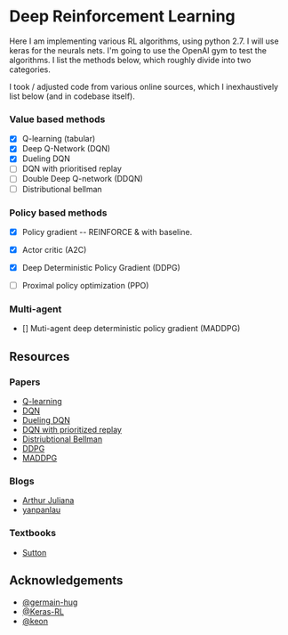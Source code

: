 # Deep Reinforcement Learning

Here I am implementing various RL algorithms, using python 2.7.  I will use keras for the neurals nets. I'm going to
use the OpenAI gym to test the algorithms. I list the methods below, which roughly divide into two
categories.

I took / adjusted code from various online sources, which I inexhaustively list below (and in codebase
itself).

### Value based methods

- [x] Q-learning (tabular)
- [x] Deep Q-Network (DQN)
- [x] Dueling DQN  
- [ ] DQN with prioritised replay
- [ ] Double Deep Q-network (DDQN)  
- [ ] Distributional bellman

### Policy based methods

- [x] Policy gradient -- REINFORCE & with baseline.
- [x] Actor critic (A2C)
- [x] Deep Deterministic Policy Gradient (DDPG)
- [ ] Proximal policy optimization (PPO)


### Multi-agent

- [] Muti-agent deep deterministic policy gradient (MADDPG) 


##  Resources


### Papers
- [Q-learning]()
- [DQN](https://www.nature.com/articles/nature14236)
- [Dueling DQN](://arxiv.org/abs/1511.06581)
- [DQN with prioritized replay](https://arxiv.org/abs/1511.05952)
- [Distriubtional Bellman](https://flyyufelix.github.io/2017/10/24/distributional-bellman.html)
- [DDPG](http://proceedings.mlr.press/v32/silver14.pdf)
- [MADDPG](https://arxiv.org/abs/1706.02275)

### Blogs
- [Arthur
  Juliana](https://medium.com/emergent-future/simple-reinforcement-learning-with-tensorflow-part-0-q-learning-with-tables-and-neural-networks-d195264329d0)
- [yanpanlau](https://yanpanlau.github.io/2016/10/11/Torcs-Keras.html)


### Textbooks
- [Sutton](http://incompleteideas.net/book/the-book-2nd.html)


## Acknowledgements

 - [@germain-hug](https://github.com/germain-hug/Deep-RL-Keras)
 - [@Keras-RL](https://github.com/keras-rl/keras-rl/blob/master/rl/agents/dqn.py)
 - [@keon](https://github.com/keon/policy-gradient/blob/master/pg.py)
